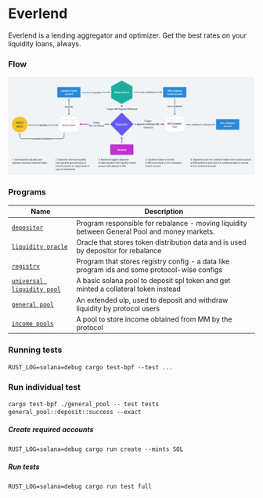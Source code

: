 # Everlend

Everlend is a lending aggregator and optimizer. Get the best rates on your liquidity loans, always.

### Flow

![diagram](./assets/diagram.png "Diagram")

### Programs

| Name                                                       | Description                                  |
| ---------------------------------------------------------- | -------------------------------------------- |
| [`depositor`](programs/depositor)                          | Program responsible for rebalance - moving liquidity between General Pool and money markets.                        |
| [`liquidity oracle`](programs/liquidity_oracle)            | Oracle that stores token distribution data and is used by depositor for rebalance |
| [`registry`](programs/registry)                            | Program that stores registry config - a data like program ids and some protocol-wise configs|
| [`universal liquidity pool`](programs/ulp)                 | A basic solana pool to deposit spl token and get minted a collateral token instead|
| [`general pool`](programs/general_pool)                    | An extended ulp, used to deposit and withdraw liquidity by protocol users|
| [`income pools`](programs/income_pools)                    | A pool to store income obtained from MM by the protocol |



### Running tests
    RUST_LOG=solana=debug cargo test-bpf --test ...

### Run individual test
    cargo test-bpf ./general_pool -- test tests general_pool::deposit::success --exact
##### Create required accounts
    RUST_LOG=solana=debug cargo run create --mints SOL

##### Run tests
    RUST_LOG=solana=debug cargo run test full
